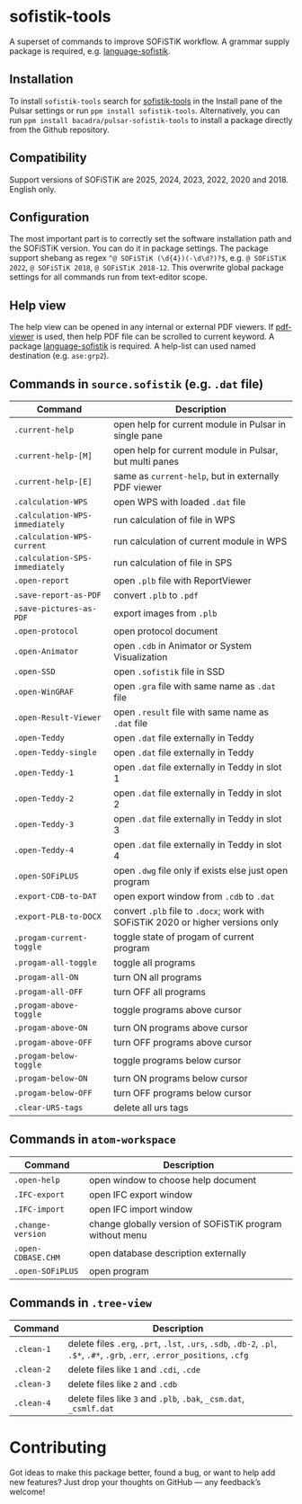 # sofistik-tools

A superset of commands to improve SOFiSTiK workflow. A grammar supply package is required, e.g. [language-sofistik](https://github.com/bacadra/pulsar-language-sofistik).

## Installation

To install `sofistik-tools` search for [sofistik-tools](https://web.pulsar-edit.dev/packages/sofistik-tools) in the Install pane of the Pulsar settings or run `ppm install sofistik-tools`. Alternatively, you can run `ppm install bacadra/pulsar-sofistik-tools` to install a package directly from the Github repository.

## Compatibility

Support versions of SOFiSTiK are 2025, 2024, 2023, 2022, 2020 and 2018. English only.

## Configuration

The most important part is to correctly set the software installation path and the SOFiSTiK version. You can do it in package settings. The package support shebang as regex `^@ SOFiSTiK (\d{4})(-\d\d?)?$`, e.g. `@ SOFiSTiK 2022`, `@ SOFiSTiK 2018`, `@ SOFiSTiK 2018-12`. This overwrite global package settings for all commands run from text-editor scope.

## Help view

The help view can be opened in any internal or external PDF viewers. If [pdf-viewer](https://github.com/bacadra/pulsar-pdf-viewer) is used, then help PDF file can be scrolled to current keyword. A package [language-sofistik](https://github.com/bacadra/pulsar-language-sofistik) is required. A help-list can used named destination (e.g. `ase:grp2`).

## Commands in `source.sofistik` (e.g. `.dat` file)

Command | Description
|-|-|
`.current-help` | open help for current module in Pulsar in single pane
`.current-help-[M]` | open help for current module in Pulsar, but multi panes
`.current-help-[E]` | same as `current-help`, but in externally PDF viewer
`.calculation-WPS` | open WPS with loaded `.dat` file
`.calculation-WPS-immediately` | run calculation of file in WPS
`.calculation-WPS-current` | run calculation of current module in WPS
`.calculation-SPS-immediately` | run calculation of file in SPS
`.open-report` | open `.plb` file with ReportViewer
`.save-report-as-PDF` | convert `.plb` to `.pdf`
`.save-pictures-as-PDF` | export images from `.plb`
`.open-protocol` | open protocol document
`.open-Animator` | open `.cdb` in Animator or System Visualization
`.open-SSD` | open `.sofistik` file in SSD
`.open-WinGRAF` | open `.gra` file with same name as `.dat` file
`.open-Result-Viewer` | open `.result` file with same name as `.dat` file
`.open-Teddy` | open `.dat` file externally in Teddy
`.open-Teddy-single` | open `.dat` file externally in Teddy
`.open-Teddy-1` | open `.dat` file externally in Teddy in slot 1
`.open-Teddy-2` | open `.dat` file externally in Teddy in slot 2
`.open-Teddy-3` | open `.dat` file externally in Teddy in slot 3
`.open-Teddy-4` | open `.dat` file externally in Teddy in slot 4
`.open-SOFiPLUS` | open `.dwg` file only if exists else just open program
`.export-CDB-to-DAT` | open export window from `.cdb` to `.dat`
`.export-PLB-to-DOCX` | convert `.plb` file to `.docx`; work with SOFiSTiK 2020 or higher versions only
`.progam-current-toggle` | toggle state of progam of current program
`.progam-all-toggle` | toggle all programs
`.progam-all-ON` | turn ON all programs
`.progam-all-OFF` | turn OFF all programs
`.progam-above-toggle` | toggle programs above cursor
`.progam-above-ON` | turn ON programs above cursor
`.progam-above-OFF` | turn OFF programs above cursor
`.progam-below-toggle` | toggle programs below cursor
`.progam-below-ON` | turn ON programs below cursor
`.progam-below-OFF` | turn OFF programs below cursor
`.clear-URS-tags` | delete all urs tags

## Commands in `atom-workspace`

Command | Description
|-|-|
`.open-help` | open window to choose help document
`.IFC-export` | open IFC export window
`.IFC-import` | open IFC import window
`.change-version` | change globally version of SOFiSTiK program without menu
`.open-CDBASE.CHM` | open database description externally
`.open-SOFiPLUS` | open program

## Commands in `.tree-view`

Command | Description
|-|-|
`.clean-1` | delete files `.erg`, `.prt`, `.lst`, `.urs`, `.sdb`, `.db-2`, `.pl`, `.$*`, `.#*`, `.grb`, `.err`, `.error_positions`, `.cfg`
`.clean-2` | delete files like `1` and `.cdi`, `.cde`
`.clean-3` | delete files like `2` and `.cdb`
`.clean-4` | delete files like `3` and `.plb`, `.bak`, `_csm.dat`, `_csmlf.dat`

# Contributing

Got ideas to make this package better, found a bug, or want to help add new features? Just drop your thoughts on GitHub — any feedback’s welcome!

